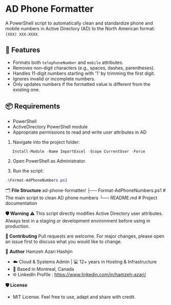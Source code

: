 # AD Phone Formatter

A PowerShell script to automatically clean and standardize phone and mobile numbers in Active Directory (AD) to the North American format: `(XXX) XXX-XXXX`.

## 🔧 Features

- Formats both `telephoneNumber` and `mobile` attributes.
- Removes non-digit characters (e.g., spaces, dashes, parentheses).
- Handles 11-digit numbers starting with '1' by trimming the first digit.
- Ignores invalid or incomplete numbers.
- Only updates numbers if the formatted value is different from the existing one.

## 📦 Requirements

- PowerShell
- ActiveDirectory PowerShell module
- Appropriate permissions to read and write user attributes in AD

1. Navigate into the project folder:
  ```powershell
     Install-Module -Name ImportExcel -Scope CurrentUser -Force
  ```
2. Open PowerShell as Administrator.

3. Run the script:
  ```powershell
  .\Format-AdPhoneNumbers.ps1
   ```

🗂 **File Structure**
ad-phone-formatter/
├── Format-AdPhoneNumbers.ps1   # The main script to clean AD phone numbers
└── README.md                   # Project documentation

**🛡️ Warning**
⚠️ This script directly modifies Active Directory user attributes.
Always test in a staging or development environment before using in production.

**🤝 Contributing**
Pull requests are welcome. For major changes, please open an issue first to discuss what you would like to change.

📌 **Author**
Hamzeh Azari Hashjin
- ☁️ Cloud & Systems Admin | 💻 12+ years in Hosting & Infrastructure
- 📍 Based in Montreal, Canada
- 🌐 LinkedIn Profile : https://www.linkedin.com/in/hamzeh-azari/

**🛡️ License**
- MIT License. Feel free to use, adapt and share with credit.
